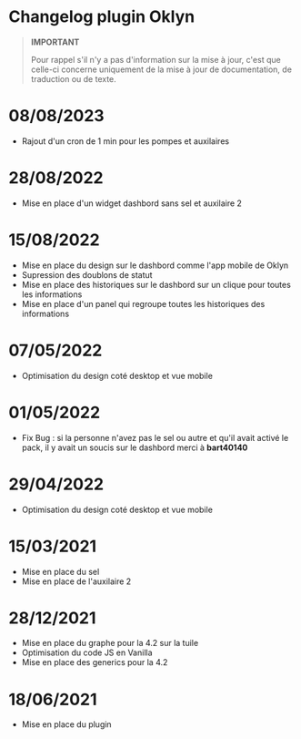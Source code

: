 # Changelog plugin Oklyn

>**IMPORTANT**
>
>Pour rappel s'il n'y a pas d'information sur la mise à jour, c'est que celle-ci concerne uniquement de la mise à jour de documentation, de traduction ou de texte.

# 08/08/2023
- Rajout d'un cron de 1 min pour les pompes et auxilaires

# 28/08/2022
- Mise en place d'un widget dashbord sans sel et auxilaire 2

# 15/08/2022
- Mise en place du design sur le dashbord comme l'app mobile de Oklyn
- Supression des doublons de statut
- Mise en place des historiques sur le dashbord sur un clique pour toutes les informations
- Mise en place d'un panel qui regroupe toutes les historiques des informations

# 07/05/2022
- Optimisation du design coté desktop et vue mobile

# 01/05/2022
- Fix Bug : si la personne n'avez pas le sel ou autre et qu'il avait activé le pack, il y avait un soucis sur le dashbord merci à **bart40140**

# 29/04/2022
- Optimisation du design coté desktop et vue mobile

# 15/03/2021
- Mise en place du sel
- Mise en place de l'auxilaire 2

# 28/12/2021
- Mise en place du graphe pour la 4.2 sur la tuile
- Optimisation du code JS en Vanilla
- Mise en place des generics pour la 4.2

# 18/06/2021
- Mise en place du plugin